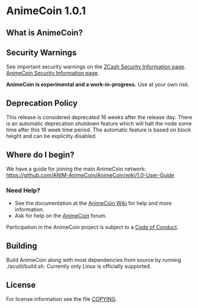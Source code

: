 AnimeCoin 1.0.1
=============

What is AnimeCoin?
--------------


Security Warnings
-----------------

See important security warnings on the
[ZCash Security Information page](https://z.cash/support/security/).
[AnimeCoin Security Information page](http://anime-coin.com/).

**AnimeCoin is experimental and a work-in-progress.** Use at your own risk.

Deprecation Policy
------------------

This release is considered deprecated 16 weeks after the release day. There
is an automatic deprecation shutdown feature which will halt the node some
time after this 16 week time period. The automatic feature is based on block
height and can be explicitly disabled.

Where do I begin?
-----------------
We have a guide for joining the main AnimeCoin network:
https://github.com/ANIM-AnimeCoin/AnimeCoin/wiki/1.0-User-Guide

### Need Help?

* See the documentation at the [AnimeCoin Wiki](https://github.com/ANIM-AnimeCoin/AnimeCoin/wiki)
  for help and more information.
* Ask for help on the [AnimeCoin]() forum.

Participation in the AnimeCoin project is subject to a
[Code of Conduct](code_of_conduct.md).

Building
--------

Build AnimeCoin along with most dependencies from source by running
./acutil/build.sh. Currently only Linux is officially supported.

License
-------

For license information see the file [COPYING](COPYING).
